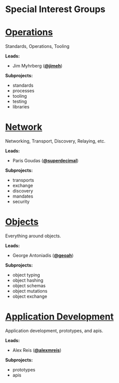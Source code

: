 <!---
This is an autogenerated file!

Please do not edit this file directly, but instead make changes to the
`/community/groups.yaml` file and run `make community-docs`.

--->
# Special Interest Groups

# [Operations](sig-ops/README.md)

Standards, Operations, Tooling

__Leads:__
  - Jim Myhrberg  (**[@jimeh](https://github.com/jimeh)**)

__Subprojects:__
  - standards
  - processes
  - tooling
  - testing
  - libraries

# [Network](sig-net/README.md)

Networking, Transport, Discovery, Relaying, etc.

__Leads:__
  - Paris Goudas  (**[@superdecimal](https://github.com/superdecimal)**)

__Subprojects:__
  - transports
  - exchange
  - discovery
  - mandates
  - security

# [Objects](sig-obj/README.md)

Everything around objects.

__Leads:__
  - George Antoniadis  (**[@geoah](https://github.com/geoah)**)

__Subprojects:__
  - object typing
  - object hashing
  - object schemas
  - object mutations
  - object exchange

# [Application Development](sig-app/README.md)

Application development, prototypes, and apis.

__Leads:__
  - Alex Reis  (**[@alexmreis](https://github.com/alexmreis)**)

__Subprojects:__
  - prototypes
  - apis

